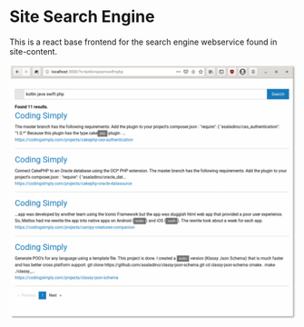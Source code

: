 # Site Search Engine

This is a react base frontend for the search engine webservice found in site-content.

![Frontend for the site-content search engine webservice](./docs/screenshot.png)